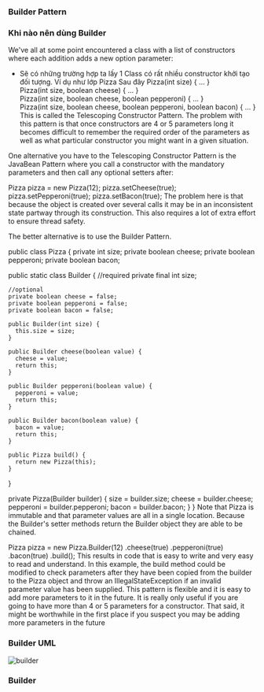 ### Builder Pattern
### Khi nào nên dùng Builder
We've all at some point encountered a class with a list of constructors where each addition adds a new option parameter:
+ Sẽ có những trường hợp ta lấy 1 Class có rất nhiều constructor khởi tạo đối tượng. Ví dụ như lớp Pizza Sau đây
Pizza(int size) { ... }        
Pizza(int size, boolean cheese) { ... }    
Pizza(int size, boolean cheese, boolean pepperoni) { ... }    
Pizza(int size, boolean cheese, boolean pepperoni, boolean bacon) { ... }
This is called the Telescoping Constructor Pattern. The problem with this pattern is that once constructors are 4 or 5 parameters long it becomes difficult to remember the required order of the parameters as well as what particular constructor you might want in a given situation.

One alternative you have to the Telescoping Constructor Pattern is the JavaBean Pattern where you call a constructor with the mandatory parameters and then call any optional setters after:

Pizza pizza = new Pizza(12);
pizza.setCheese(true);
pizza.setPepperoni(true);
pizza.setBacon(true);
The problem here is that because the object is created over several calls it may be in an inconsistent state partway through its construction. This also requires a lot of extra effort to ensure thread safety.

The better alternative is to use the Builder Pattern.

public class Pizza {
  private int size;
  private boolean cheese;
  private boolean pepperoni;
  private boolean bacon;

  public static class Builder {
    //required
    private final int size;

    //optional
    private boolean cheese = false;
    private boolean pepperoni = false;
    private boolean bacon = false;

    public Builder(int size) {
      this.size = size;
    }

    public Builder cheese(boolean value) {
      cheese = value;
      return this;
    }

    public Builder pepperoni(boolean value) {
      pepperoni = value;
      return this;
    }

    public Builder bacon(boolean value) {
      bacon = value;
      return this;
    }

    public Pizza build() {
      return new Pizza(this);
    }
  }

  private Pizza(Builder builder) {
    size = builder.size;
    cheese = builder.cheese;
    pepperoni = builder.pepperoni;
    bacon = builder.bacon;
  }
}
Note that Pizza is immutable and that parameter values are all in a single location. Because the Builder's setter methods return the Builder object they are able to be chained.

Pizza pizza = new Pizza.Builder(12)
                       .cheese(true)
                       .pepperoni(true)
                       .bacon(true)
                       .build();
This results in code that is easy to write and very easy to read and understand. In this example, the build method could be modified to check parameters after they have been copied from the builder to the Pizza object and throw an IllegalStateException if an invalid parameter value has been supplied. This pattern is flexible and it is easy to add more parameters to it in the future. It is really only useful if you are going to have more than 4 or 5 parameters for a constructor. That said, it might be worthwhile in the first place if you suspect you may be adding more parameters in the future

### Builder UML
![builder](https://user-images.githubusercontent.com/37821007/63422351-64ccd600-c434-11e9-96a8-5145e9698d53.png)


### Builder 
